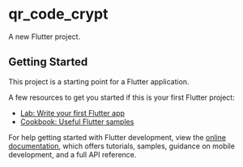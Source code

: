 # qr_code_crypt

A new Flutter project.

## Getting Started

This project is a starting point for a Flutter application.

A few resources to get you started if this is your first Flutter project:

- [Lab: Write your first Flutter app](https://docs.flutter.dev/get-started/codelab)
- [Cookbook: Useful Flutter samples](https://docs.flutter.dev/cookbook)

For help getting started with Flutter development, view the
[online documentation](https://docs.flutter.dev/), which offers tutorials,
samples, guidance on mobile development, and a full API reference.

<!--
TODO 1 : [✅] remove the underline from dropdown button
TODO 2 : [ ] Password field authentication
TODO 3 : [✅] link Scan button in the identity card
TODO 4 : [✅] Name field in card section(when name is lengthy then error come in UI)
TODO 5 : [ ] set application icon 
TODO 6 : [✅] save qr code option 
TODO 7 : [ ]


 -->
